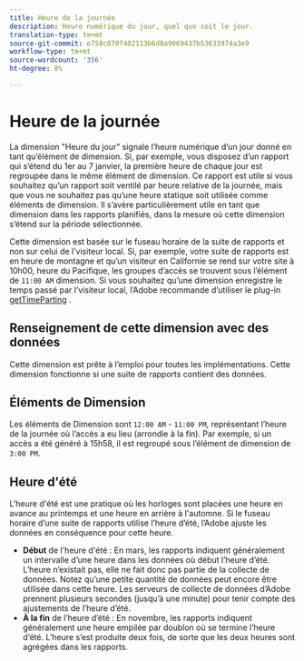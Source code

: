 ```yaml
---
title: Heure de la journée
description: Heure numérique du jour, quel que soit le jour.
translation-type: tm+mt
source-git-commit: e758c070f402113b6d8a9069437b53633974a3e9
workflow-type: tm+mt
source-wordcount: '356'
ht-degree: 8%

---
```



# Heure de la journée

La dimension &quot;Heure du jour&quot; signale l’heure numérique d’un jour donné en tant qu’élément de dimension. Si, par exemple, vous disposez d’un rapport qui s’étend du 1er au 7 janvier, la première heure de chaque jour est regroupée dans le même élément de dimension. Ce rapport est utile si vous souhaitez qu’un rapport soit ventilé par heure relative de la journée, mais que vous ne souhaitez pas qu’une heure statique soit utilisée comme éléments de dimension. Il s’avère particulièrement utile en tant que dimension dans les rapports planifiés, dans la mesure où cette dimension s’étend sur la période sélectionnée.

Cette dimension est basée sur le fuseau horaire de la suite de rapports et non sur celui de l’visiteur local. Si, par exemple, votre suite de rapports est en heure de montagne et qu’un visiteur en Californie se rend sur votre site à 10h00, heure du Pacifique, les groupes d’accès se trouvent sous l’élément de `11:00 AM` dimension. Si vous souhaitez qu’une dimension enregistre le temps passé par l’visiteur local, l’Adobe recommande d’utiliser le plug-in [getTimeParting](/help/implement/vars/plugins/gettimeparting.md) .

## Renseignement de cette dimension avec des données

Cette dimension est prête à l’emploi pour toutes les implémentations. Cette dimension fonctionne si une suite de rapports contient des données.

## Éléments de Dimension

Les éléments de Dimension sont `12:00 AM` - `11:00 PM`, représentant l’heure de la journée où l’accès a eu lieu (arrondie à la fin). Par exemple, si un accès a été généré à 15h58, il est regroupé sous l’élément de dimension de `3:00 PM`.

## Heure d&#39;été

L&#39;heure d&#39;été est une pratique où les horloges sont placées une heure en avance au printemps et une heure en arrière à l&#39;automne. Si le fuseau horaire d’une suite de rapports utilise l’heure d’été, l’Adobe ajuste les données en conséquence pour cette heure.

* **Début** de l&#39;heure d&#39;été : En mars, les rapports indiquent généralement un intervalle d’une heure dans les données où début l’heure d’été. L’heure n’existait pas, elle ne fait donc pas partie de la collecte de données. Notez qu’une petite quantité de données peut encore être utilisée dans cette heure. Les serveurs de collecte de données d’Adobe prennent plusieurs secondes (jusqu’à une minute) pour tenir compte des ajustements de l’heure d’été.
* **À la fin** de l’heure d’été : En novembre, les rapports indiquent généralement une heure empilée par doublon où se termine l’heure d’été. L’heure s’est produite deux fois, de sorte que les deux heures sont agrégées dans les rapports.
